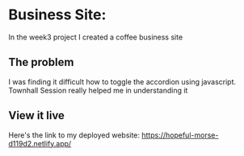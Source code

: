 # Business Site:
In the week3 project I created a coffee business site
## The problem

I was finding it difficult how to toggle the accordion using javascript. Townhall Session really helped me in understanding it

## View it live
Here's the link to my deployed website: https://hopeful-morse-d119d2.netlify.app/

